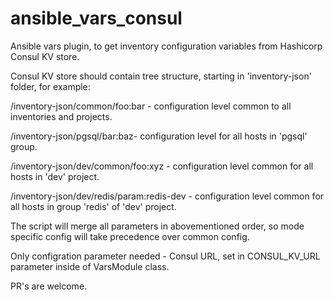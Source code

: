 # ansible_vars_consul
Ansible vars plugin, to get inventory configuration variables from Hashicorp Consul KV store.


Consul KV store should contain tree structure, starting in 'inventory-json' folder, for example:


/inventory-json/common/foo:bar - configuration level common to all inventories and projects.

/inventory-json/pgsql/bar:baz- configuration level for all hosts in 'pgsql' group.

/inventory-json/dev/common/foo:xyz - configuration level common for all hosts in 'dev' project.

/inventory-json/dev/redis/param:redis-dev - configuration level common for all hosts in group 'redis' of 'dev' project.


The script will merge all parameters in abovementioned order, so mode specific config will take precedence over common config.


Only configration parameter needed - Consul URL, set in CONSUL_KV_URL parameter inside of VarsModule class.



PR's are welcome.
